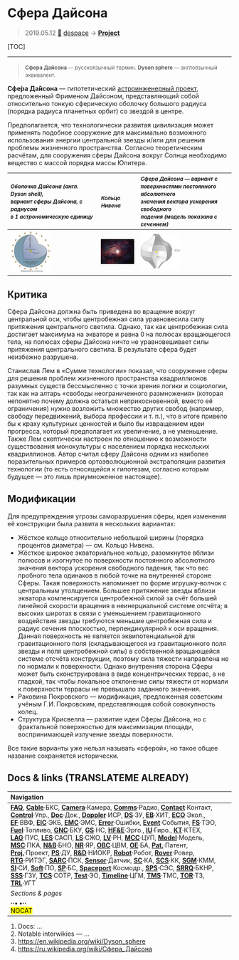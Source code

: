 # Сфера Дайсона
> 2019.05.12 [🚀](../index/index.md) [despace](index.md) → **[Project](project.md)**

[TOC]

---

> <small>**Сфера Дайсона** — русскоязычный термин. **Dyson sphere** — англоязычный эквивалент.</small>

**Сфе́ра Да́йсона** — гипотетический [астроинженерный проект](project.md), предложенный Фрименом Дайсоном, представляющий собой относительно тонкую сферическую оболочку большого радиуса (порядка радиуса планетных орбит) со звездой в центре.

Предполагается, что технологически развитая цивилизация может применять подобное сооружение для максимально возможного использования энергии центральной звезды и/или для решения проблемы жизненного пространства. Согласно теоретическим расчётам, для сооружения сферы Дайсона вокруг Солнца необходимо вещество с массой порядка массы Юпитера.

|<small>*Оболочка Дайсона (англ. Dyson shell),<br> вариант сферы Дайсона, с радиусом<br> в 1 астрономическую единицу*</small>|<small>*Кольцо Нивена*</small>|<small>*Сфера Дайсона — вариант с<br> поверхностями постоянного абсолютного<br> значения вектора ускорения свободного<br> падения (модель показана с сечением)*</small>|
|:--|:--|:--|
|[![](f/project/a/ais/dyson_sphere_pic1_thumb.jpg)](f/project/a/ais/dyson_sphere_pic1.png)|[![](f/project/a/ais/dyson_sphere_pic2_thumb.jpg)](f/project/a/ais/dyson_sphere_pic2.jpg)|[![](f/project/a/ais/dyson_sphere_pic3_thumb.jpg)](f/project/a/ais/dyson_sphere_pic3.png)|



## Критика
Сфера Дайсона должна быть приведена во вращение вокруг центральной оси, чтобы центробежная сила уравновесила силу притяжения центрального светила. Однако, так как центробежная сила достигает максимума на экваторе и равна 0 на полюсах вращающегося тела, на полюсах сферы Дайсона ничто не уравновешивает силы притяжения центрального светила. В результате сфера будет неизбежно разрушена.

Станислав Лем в «Сумме технологии» показал, что сооружение сферы для решения проблем жизненного пространства квадриллионов разумных существ бессмысленно с точки зрения логики и социологии, так как на алтарь «свободы неограниченного размножения» (которая непонятно почему должна остаться неприкосновенной, вместо её ограничения) нужно возложить множество других свобод (например, свободу передвижений, выбора профессии и т. п.), что в итоге привело бы к краху культурных ценностей и было бы извращением идеи прогресса, который предполагает их увеличение, а не уменьшение. Также Лем скептически настроен по отношению к возможности существования монокультуры с населением порядка нескольких квадриллионов. Автор считал сферу Дайсона одним из наиболее поразительных примеров ортоэволюционной экстраполяции развития технологии (то есть относящейся к гипотезам, согласно которым будущее — это лишь приумноженное настоящее).



## Модификации
Для предупреждения угрозы саморазрушения сферы, идея изменения её конструкции была развита в нескольких вариантах:

   - Жёсткое кольцо относительно небольшой ширины (порядка процентов диаметра) — см. Кольцо Нивена.
   - Жёсткое широкое экваториальное кольцо, разомкнутое вблизи полюсов и изогнутое по поверхности постоянного абсолютного значения вектора ускорения свободного падения, так что вес пробного тела одинаков в любой точке на внутренней стороне Сферы. Такая поверхность напоминает по форме игрушку‑волчок с центральным утолщением. Большее притяжение звезды вблизи экватора компенсируется центробежной силой за счёт большей линейной скорости вращения в неинерциальной системе отсчёта; в высоких широтах в связи с уменьшением гравитационного воздействия звезды требуются меньшие центробежная сила и радиус сечения плоскостью, перпендикулярной к оси вращения. Данная поверхность не является эквипотенциальной для гравитационного поля (складывающегося из гравитационного поля звезды и поля центробежной силы) в собственной вращающейся системе отсчёта конструкции, поэтому сила тяжести направлена не по нормали к поверхности. Однако внутренняя сторона Сферы может быть сконструирована в виде концентрических террас, а не гладкой, так чтобы локальное отклонение силы тяжести от нормали к поверхности террасы не превышало заданного значения.
   - Раковина Покровского — модификация, предложенная советским учёным Г.И. Покровским, представляющая собой совокупность колец.
   - Структура Крисвелла — развитие идеи Сферы Дайсона, но с фрактальной поверхностью для максимизации площади, воспринимающей излучение звезды поверхности.

Все такие варианты уже нельзя называть «сферой», но такое общее название сохраняется исторически.



<p style="page-break-after:always"> </p>

## Docs & links (TRANSLATEME ALREADY)
|Navigation|
|:--|
|**[FAQ](faq.md)**, **[Cable](cable.md)**·БКС, **[Camera](cam.md)**·Камера, **[Comms](comms.md)**·Радио, **[Contact](contact.md)**·Контакт, **[Control](control.md)**·Упр., **[Doc](doc.md)**·Док., **[Doppler](doppler.md)**·ИСР, **[DS](ds.md)**·ЗУ, **[EB](eb.md)**·ХИТ, **[ECO](ecology.md)**·Экол., **[EF](ef.md)**·ВВФ, **[ElC](elc.md)**·ЭКБ, **[EMC](emc.md)**·ЭМС, **[Error](error.md)**·Ошибки, **[Event](event.md)**·События, **[FS](fs.md)**·ТЭО, **[Fuel](fuel.md)**·Топливо, **[GNC](gnc.md)**·БКУ, **[GS](scs.md)**·НС, **[HF&E](hfe.md)**·Эрго., **[IU](iu.md)**·Гиро., **[KT](kt.md)**·КТЕХ, **[LAG](lag.md)**·ПУC, **[LES](les.md)**·САСП, **[LS](ls.md)**·СЖО, **[LV](lv.md)**·РН, **[MCC](mcc.md)**·ЦУП, **[Model](model.md)**·Модель, **[MSC](sc.md)**·ПКА, **[N&B](nnb.md)**·БНО, **[NR](nr.md)**·ЯР, **[OBC](obc.md)**·ЦВМ, **[OE](oe.md)**·БА, **[Pat.](патент.md)**·Патент, **[Proj.](project.md)**·Проект, **[PS](ps.md)**·ДУ, **[R&D](rnd.md)**·НИОКР, **[Robot](robotics.md)**·Робот, **[Rover](rover.md)**·Ровер, **[RTG](rtg.md)**·РИТЭГ, **[SARC](sarc.md)**·ПСК, **[Sensor](sensor.md)**·Датчик, **[SC](sc.md)**·КА, **[SCS](scs.md)**·КК, **[SGM](sgm.md)**·КММ, **[SI](si.md)**·СИ, **[Soft](soft.md)**·ПО, **[SP](sp.md)**·БС, **[Spaceport](spaceport.md)**·Космодр., **[SPS](sps.md)**·СЭС, **[SRRQ](srrq.md)**·БКНР, **[SSS](sss.md)**·ГЗУ, **[TCS](tcs.md)**·СОТР, **[Test](test.md)**·ЭО, **[Timeline](timeline.md)**·ЦГМ, **[TMS](tms.md)**·ТМС, **[TOR](tor.md)**·ТЗ, **[TRL](trl.md)**·УГТ|
|*Sections & pages*|
|**··• [](.md) •··**<br> <mark>NOCAT</mark>|

   1. Docs: …
   1. Notable interwikies — …
   1. <https://en.wikipedia.org/wiki/Dyson_sphere>
   1. <https://ru.wikipedia.org/wiki/Сфера_Дайсона>

